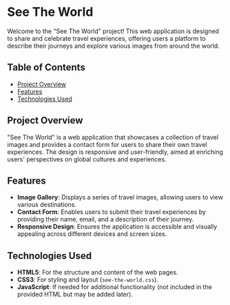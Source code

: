 # See The World

Welcome to the "See The World" project! This web application is designed to share and celebrate travel experiences, offering users a platform to describe their journeys and explore various images from around the world.

## Table of Contents

- [Project Overview](#project-overview)
- [Features](#features)
- [Technologies Used](#technologies-used)


## Project Overview

"See The World" is a web application that showcases a collection of travel images and provides a contact form for users to share their own travel experiences. The design is responsive and user-friendly, aimed at enriching users' perspectives on global cultures and experiences.

## Features

- **Image Gallery**: Displays a series of travel images, allowing users to view various destinations.
- **Contact Form**: Enables users to submit their travel experiences by providing their name, email, and a description of their journey.
- **Responsive Design**: Ensures the application is accessible and visually appealing across different devices and screen sizes.

## Technologies Used

- **HTML5**: For the structure and content of the web pages.
- **CSS3**: For styling and layout (`see-the-world.css`).
- **JavaScript**: If needed for additional functionality (not included in the provided HTML but may be added later).

